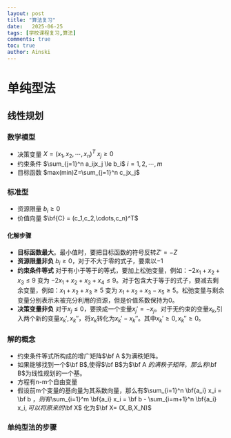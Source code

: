 ```yaml
---
layout: post
title: "算法复习"
date:   2025-06-25
tags: [学校课程复习,算法]
comments: true
toc: true
author: Ainski
---
```

# 单纯型法
## 线性规划
### 数学模型
- 决策变量 $X=(x_1,x_2,\cdots,x_n)^T$  $x_j \ge 0$
- 约束条件 $\sum_{j=1}^n a_ijx_j \le b_i$ $i=1,2,\cdots,m$
- 目标函数 $max(min)Z=\sum_{j=1}^n c_jx_j$
### 标准型
- 资源限量 $b_i \ge 0$
- 价值向量 $\bf{C} = (c_1,c_2,\cdots,c_n)^T$
#### 化解步骤
- **目标函数最大**。最小值时，要把目标函数的符号反转$Z' = -Z$
- **资源限量非负** $b_i \ge 0$，对于不大于零的式子，要乘以$-1$
- **约束条件等式** 对于有小于等于的等式，要加上松弛变量，例如：$-2x_1+x_2+x_3 \le 9$ 变为 $-2x_1+x_2+x_3+x_4 \le 9$。对于包含大于等于的式子，要减去剩余变量，例如：$x_1+x_2+x_3 \ge 5$ 变为 $x_1+x_2+x_3-x_5 \ge 5$。松弛变量与剩余变量分别表示未被充分利用的资源，但是价值系数保持为0。
- **决策变量非负**  对于$x_j \le 0$，要换成一个变量$x_j' = -x_j$。对于无约束的变量$x_k$,引入两个新的变量$x_k',x_k''$，将$x_k$转化为$x_k'-x_k''$。其中$x_k'\ge 0,x_k''\ge 0$。

### 解的概念
- 约束条件等式所构成的增广矩阵$\bf A $为满秩矩阵。
- 如果能够找到一个$\bf B$,使得$\bf B$为$\bf A $的满秩子矩阵，那么称$\bf B$为线性规划的一个基。
- 方程有n-m个自由变量
- 假设前m个变量的基向量为其系数向量，那么有$\sum_{i=1}^n \bf{a_i}  x_i = \bf b $，则有$\sum_{i=1}^m \bf{a_i}  x_i = \bf b - \sum_{i=m+1}^n \bf{a_i}  x_i$,可以将原来的$\bf X$ 化为$\bf X= (X_B,X_N)$
### 单纯型法的步骤
